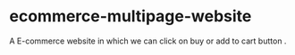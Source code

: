 # ecommerce-multipage-website
A E-commerce website in which we can click on buy or add to cart button . 
